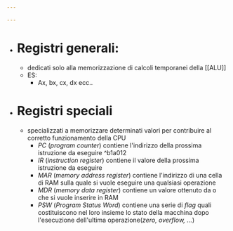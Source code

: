 ```yaml
---

---
```

- # Registri generali:
	- dedicati solo alla memorizzazione di calcoli temporanei della [[ALU]] 
	- ES:
		- Ax, bx, cx, dx ecc..
- # Registri speciali
	- specializzati a memorizzare determinati valori per contribuire al corretto funzionamento della CPU 
		- _PC_ (_program counter_) contiene l'indirizzo della prossima istruzione da eseguire ^b1a012
		- _IR_ (_instruction register_) contiene il valore della prossima istruzione da eseguire
		- _MAR_ (_memory address register_) contiene l'indirizzo di una cella di RAM sulla quale si vuole eseguire una qualsiasi operazione
		- _MDR_ (_memory data register_) contiene un valore ottenuto da o che si vuole inserire in RAM
		- _PSW_ (_Program Status Word_) contiene una serie di _flag_ quali costituiscono nel loro insieme lo stato della macchina dopo l'esecuzione dell'ultima operazione(_zero, overflow, …_)